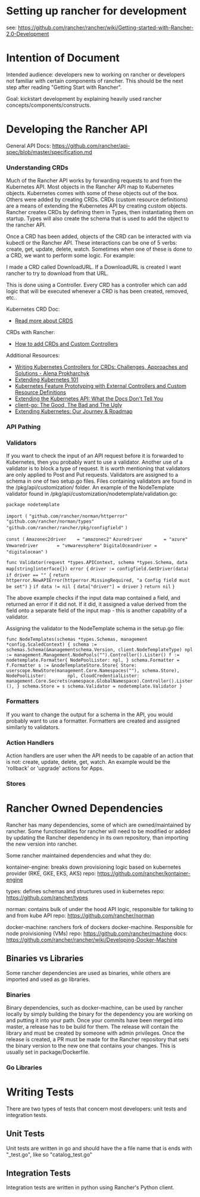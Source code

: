 # Setting up rancher for development
see: https://github.com/rancher/rancher/wiki/Getting-started-with-Rancher-2.0-Development

# Intention of Document

Intended audience: developers new to working on rancher or developers not familiar with certain components of rancher. This should be the next step after reading "Getting Start with Rancher".

Goal: kickstart development by explaining heavily used rancher concepts/components/constructs.

# Developing the Rancher API

General API Docs: https://github.com/rancher/api-spec/blob/master/specification.md

### Understanding CRDs

Much of the Rancher API works by forwarding requests to and from the Kubernetes API. Most objects in the Rancher API map to Kubernetes objects. Kubernetes comes with some of these objects out of the box. Others were added by creating CRDs. CRDs (custom resource definitions) are a means of extending the Kubernetes API by creating custom objects. Rancher creates CRDs by defining them in Types, then instantiating them on startup. Types will also create the schema that is used to add the object to the rancher API. 

Once a CRD has been added, objects of the CRD can be interacted with via kubectl or the Rancher API. These interactions can be one of 5 verbs: create, get, update, delete, watch. Sometimes when one of these is done to a CRD, we want to perform some logic. For example:  

I made a CRD called DownloadURL. If a DownloadURL is created I want rancher to try to download from that URL.

This is done using a Controller. Every CRD has a controller which can add logic that will be executed whenever a CRD is has been created, removed, etc..

Kubernetes CRD Doc:
* [Read more about CRDS](https://kubernetes.io/docs/tasks/access-kubernetes-api/custom-resources/custom-resource-definitions/)

CRDs with Rancher:
* [How to add CRDs and Custom Controllers](https://github.com/rancher/rancher/wiki/Rancher-2.0---Adding-new-CRDs-and-custom-controllers)

Additional Resources:
* [Writing Kubernetes Controllers for CRDs: Challenges, Approaches and Solutions - Alena Prokharchyk](https://www.youtube.com/watch?v=7wdUa4Ulwxg)
* [Extending Kubernetes 101](https://www.youtube.com/watch?v=yn04ERW0SbI)
* [Kubernetes Feature Prototyping with External Controllers and Custom Resource Definitions](https://www.youtube.com/watch?v=fnSNPgwXcUc)
* [Extending the Kubernetes API: What the Docs Don't Tell You](https://www.youtube.com/watch?v=PYLFZVv68lM)
* [client-go: The Good, The Bad and The Ugly](https://www.youtube.com/watch?v=Q88kI8X5R48)
* [Extending Kubernetes: Our Journey & Roadmap](https://www.youtube.com/watch?v=KVEKkr7-IJI)

### API Pathing


### Validators

If you want to check the input of an API request before it is forwarded to Kubernetes, then you probably want to use a validator. Another use of a validator is to block a type of request. It is worth mentioning that validators are only applied to Post and Put requests. Validators are assigned to a schema in one of two setup.go files. Files containing validators are found in the /pkg/api/customization/ folder. An example of the NodeTemplate validator found in /pkg/api/customization/nodetemplate/validation.go:

`package nodetemplate`

`import (`
	`"github.com/rancher/norman/httperror"`
	`"github.com/rancher/norman/types"`
	`"github.com/rancher/rancher/pkg/configfield"`
`)`

`const (`
	`Amazonec2driver    = "amazonec2"`
	`Azuredriver        = "azure"`
	`Vmwaredriver       = "vmwarevsphere"`
	`DigitalOceandriver = "digitalocean"`
`)`

`func Validator(request *types.APIContext, schema *types.Schema, data map[string]interface{}) error {`
	`driver := configfield.GetDriver(data)`
	`if driver == "" {`
		`return httperror.NewAPIError(httperror.MissingRequired, "a Config field must be set")`
	`}`
	`if data != nil {`
		`data["driver"] = driver`
	`}`
	`return nil`
`}`

The above example checks if the input data map contained a field, and returned an error if it did not. If it did, it assigned a value derived from the field onto a separate field of the input map - this is another capability of a validator.

Assigning the validator to the NodeTemplate schema in the setup.go file:

`func NodeTemplates(schemas *types.Schemas, management *config.ScaledContext) {
	schema := schemas.Schema(&managementschema.Version, client.NodeTemplateType)
	npl := management.Management.NodePools("").Controller().Lister()
	f := nodetemplate.Formatter{
		NodePoolLister: npl,
	}
	schema.Formatter = f.Formatter
	s := &nodeTemplateStore.Store{
		Store:                 userscope.NewStore(management.Core.Namespaces(""), schema.Store),
		NodePoolLister:        npl,
		CloudCredentialLister: management.Core.Secrets(namespace.GlobalNamespace).Controller().Lister(),
	}
	schema.Store = s
	schema.Validator = nodetemplate.Validator
}`


### Formatters

If you want to change the output for a schema in the API, you would probably want to use a formatter. Formatters are created and assigned similarly to validators.


### Action Handlers

Action handlers are user when the API needs to be capable of an action that is not: create, update, delete, get, watch. An example would be the 'rollback' or 'upgrade' actions for Apps.


### Stores

# Rancher Owned Dependencies

Rancher has many dependencies, some of which are owned/maintained by rancher. Some functionalities for rancher will need to be modified or added by updating the Rancher dependency in its own repository, than importing the new version into rancher.

Some rancher maintained dependencies and what they do:

kontainer-engine: breaks down provisioning logic based on kubernetes provider (RKE, GKE, EKS, AKS)
repo: https://github.com/rancher/kontainer-engine

types: defines schemas and structures used in kubernetes
repo: https://github.com/rancher/types

norman: contains bulk of under the hood API logic, responsible for talking to and from kube API
repo: https://github.com/rancher/norman

docker-machine: ranchers fork of dockers docker-machine. Responsible for node proivisioning (VMs)
repo: https://github.com/rancher/machine
docs: https://github.com/rancher/rancher/wiki/Developing-Docker-Machine

## Binaries vs Libraries

Some rancher dependencies are used as binaries, while others are imported and used as go libraries.

### Binaries

Binary dependencies, such as docker-machine, can be used by rancher locally by simply building the binary for the dependency you are working on and putting it into your path. Once your commits have been merged into master, a release has to be build for them. The release will contain the library and must be created by someone with admin privileges. Once the release is created, a PR must be made for the Rancher repository that sets the binary version to the new one that contains your changes. This is usually set in package/Dockerfile.

### Go Libraries


# Writing Tests

There are two types of tests that concern most developers: unit tests and integration tests.

## Unit Tests

Unit tests are written in go and should have the a file name that is ends with "_test.go", like so "catalog_test.go"

## Integration Tests

Integration tests are written in python using Rancher's Python client.


